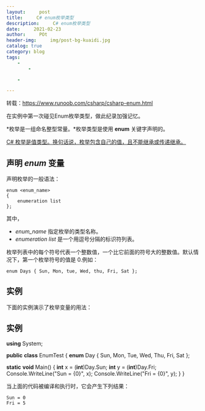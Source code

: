 ```yaml
---
layout:     post
title:     C# enum枚举类型
description:     C# enum枚举类型
date:     2021-02-23
author:     POt
header-img:     img/post-bg-kuaidi.jpg
catalog: true
category: blog
tags:     
    -   
        -   

    -   

---
```

转载：https://www.runoob.com/csharp/csharp-enum.html

在实例中第一次碰见Enum枚举类型，做此纪录加强记忆。

*枚举是一组命名整型常量。*枚举类型是使用 **enum** 关键字声明的。

<u>C# 枚举是值类型。换句话说，枚举包含自己的值，且不能继承或传递继承。</u>

## 声明 *enum* 变量

声明枚举的一般语法：

```
enum <enum_name>
{
    enumeration list
};
```

其中，

- *enum_name* 指定枚举的类型名称。
- *enumeration list* 是一个用逗号分隔的标识符列表。

枚举列表中的每个符号代表一个整数值，一个比它前面的符号大的整数值。默认情况下，第一个枚举符号的值是 0.例如：

```
enum Days { Sun, Mon, tue, Wed, thu, Fri, Sat };
```

## 实例

下面的实例演示了枚举变量的用法：

## 实例

**using** System;

**public** **class** EnumTest
{
  **enum** Day { Sun, Mon, Tue, Wed, Thu, Fri, Sat };

  **static** **void** Main()
  {
    **int** x = (**int**)Day.Sun;
    **int** y = (**int**)Day.Fri;
    Console.WriteLine("Sun = {0}", x);
    Console.WriteLine("Fri = {0}", y);
  }
}

当上面的代码被编译和执行时，它会产生下列结果：

```
Sun = 0
Fri = 5
```
